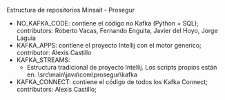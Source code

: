 Estructura de repositorios Minsait - Prosegur

- NO_KAFKA_CODE: contiene el código no Kafka (Python + SQL); contributors: Roberto Vacas, Fernando Enguita, Javier del Hoyo, Jorge Laguia
- KAFKA_APPS: contiene el proyecto Intellij con el motor generico; contributor: Alexis Castillo
- KAFKA_STREAMS:
	- Estructura tradicional de proyecto Intellij. Los scripts propios están en: \src\main\java\com\prosegur\kafka
- KAFKA_CONNECT: contiene el código de todos los Kafka Connect; contributors: Alexis Castillo;